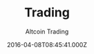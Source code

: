 ---
title: Trading
github: https://github.com/altcointrading/trading
demo: https://www.altcointrading.net/
author: Altcoin Trading
ssg:
  - Jekyll
cms:
  - No Cms
date: 2016-04-08T08:45:41.000Z
github_branch: master
description: jekyll theme in newspaper style
stale: true
---